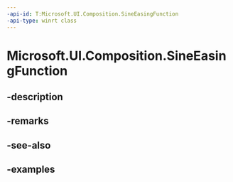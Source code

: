 ```yaml
---
-api-id: T:Microsoft.UI.Composition.SineEasingFunction
-api-type: winrt class
---
```


# Microsoft.UI.Composition.SineEasingFunction

<!--
public sealed class SineEasingFunction : Microsoft.UI.Composition.CompositionEasingFunction
-->


## -description

## -remarks

## -see-also

## -examples


